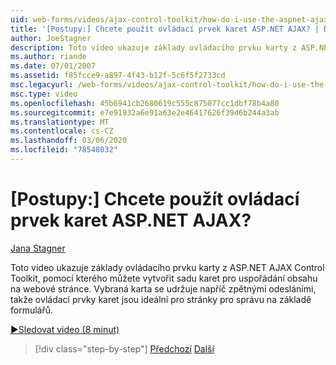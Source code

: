 ```yaml
---
uid: web-forms/videos/ajax-control-toolkit/how-do-i-use-the-aspnet-ajax-tabs-control
title: '[Postupy:] Chcete použít ovládací prvek karet ASP.NET AJAX? | Dokumenty Microsoft'
author: JoeStagner
description: Toto video ukazuje základy ovládacího prvku karty z ASP.NET AJAX Control Toolkit, pomocí kterého můžete vytvořit sadu karet pro uspořádání obsahu...
ms.author: riande
ms.date: 07/01/2007
ms.assetid: f85fcce9-a897-4f43-b12f-5c6f5f2733cd
msc.legacyurl: /web-forms/videos/ajax-control-toolkit/how-do-i-use-the-aspnet-ajax-tabs-control
msc.type: video
ms.openlocfilehash: 45b6941cb2680619c555c875077cc1dbf78b4a80
ms.sourcegitcommit: e7e91932a6e91a63e2e46417626f39d6b244a3ab
ms.translationtype: MT
ms.contentlocale: cs-CZ
ms.lasthandoff: 03/06/2020
ms.locfileid: "78548032"
---
```

# <a name="how-do-i-use-the-aspnet-ajax-tabs-control"></a>[Postupy:] Chcete použít ovládací prvek karet ASP.NET AJAX?

[Jana Stagner](https://github.com/JoeStagner)

Toto video ukazuje základy ovládacího prvku karty z ASP.NET AJAX Control Toolkit, pomocí kterého můžete vytvořit sadu karet pro uspořádání obsahu na webové stránce. Vybraná karta se udržuje napříč zpětnými odesláními, takže ovládací prvky karet jsou ideální pro stránky pro správu na základě formulářů.

[&#9654;Sledovat video (8 minut)](https://channel9.msdn.com/Blogs/ASP-NET-Site-Videos/how-do-i-use-the-aspnet-ajax-tabs-control)

> [!div class="step-by-step"]
> [Předchozí](how-do-i-use-the-aspnet-ajax-resizablecontrol-extender.md)
> [Další](how-do-i-use-the-aspnet-ajax-slideshow-extender.md)
